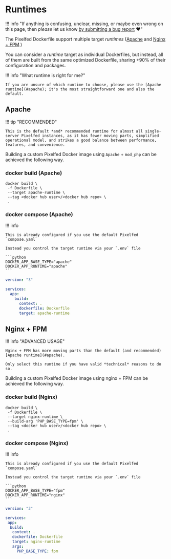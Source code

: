 # Runtimes

!!! info "If anything is confusing, unclear, missing, or maybe even wrong on this page, then *please* let us know [by submitting a bug report](https://github.com/jippi/docker-pixelfed/issues/new) :heart:"

The Pixelfed Dockerfile support multiple target *runtimes* ([Apache](#apache) and [Nginx + FPM](#nginx-fpm).)

You can consider a *runtime* target as individual Dockerfiles, but instead, all of them are built from the same optimized Dockerfile, sharing +90% of their configuration and packages.

!!! info "What runtime is right for me?"

    If you are unsure of which runtime to choose, please use the [Apache runtime](#apache); it's the most straightforward one and also the default.

## Apache  <Badge type="tip" text="Recommended" />

!!! tip "RECOMMENDED"

    This is the default *and* recommended runtime for almost all single-server Pixelfed instances, as it has fewer moving parts, simplified operational model, and strikes a good balance between performance, features, and convenience.

Building a custom Pixelfed Docker image using `Apache` + `mod_php` can be achieved the following way.

### docker build (Apache)

```shell
docker build \
 -f Dockerfile \
 --target apache-runtime \
 --tag <docker hub user>/<docker hub repo> \
 .
```

### docker compose (Apache)

!!! info

    This is already configured if you use the default Pixelfed `compose.yaml`

    Instead you control the target runtime via your `.env` file

    ```python
    DOCKER_APP_BASE_TYPE="apache"
    DOCKER_APP_RUNTIME="apache"
    ```

```yaml
version: "3"

services:
  app:
    build:
      context: .
      dockerfile: Dockerfile
      target: apache-runtime
```

## Nginx + FPM

!!! info "ADVANCED USAGE"

    Nginx + FPM has more moving parts than the default (and recommended) [Apache runtime](#apache).

    Only select this runtime if you have valid *technical* reasons to do so.

Building a custom Pixelfed Docker image using nginx + FPM can be achieved the following way.

### docker build (Nginx)

```shell
docker build \
 -f Dockerfile \
 --target nginx-runtime \
 --build-arg 'PHP_BASE_TYPE=fpm' \
 --tag <docker hub user>/<docker hub repo> \
 .
```

### docker compose (Nginx)

!!! info

    This is already configured if you use the default Pixelfed `compose.yaml`

    Instead you control the target runtime via your `.env` file

    ```python
    DOCKER_APP_BASE_TYPE="fpm"
    DOCKER_APP_RUNTIME="nginx"
    ```

```yaml
version: "3"

services:
 app:
  build:
   context: .
   dockerfile: Dockerfile
   target: nginx-runtime
   args:
     PHP_BASE_TYPE: fpm
```
